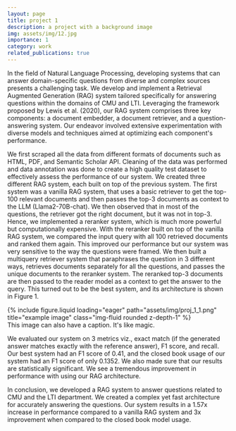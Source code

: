 ```yaml
---
layout: page
title: project 1
description: a project with a background image
img: assets/img/12.jpg
importance: 1
category: work
related_publications: true
---
```


In the field of Natural Language Processing, developing systems that can answer domain-specific questions from diverse and complex sources presents a challenging task. We develop and implement a Retrieval Augmented Generation (RAG) system tailored specifically for answering questions within the domains of CMU and LTI. Leveraging the framework proposed by Lewis et al. (2020), our RAG system comprises three key components: a document embedder, a document retriever, and a question-answering system. Our endeavor involved extensive experimentation with diverse models and techniques aimed at optimizing each component's performance.

We first scraped all the data from different formats of documents such as HTML, PDF, and Semantic Scholar API. Cleaning of the data was performed and data annotation was done to create a high quality test dataset to effectively assess the performance of our system. We created three different RAG system, each built on top of the previous system. The first system was a vanilla RAG system, that uses a basic retriever to get the top-100 relevant documents and then passes the top-3 documents as context to the LLM (Llama2-70B-chat). We then observed that in most of the questions, the retriever got the right document, but it was not in top-3. Hence, we implemented a reranker system, which is much more powerful but computationally expensive. With the reranker built on top of the vanilla RAG system, we compared the input query with all 100 retrieved documents and ranked them again. This improved our performance but our system was very sensitive to the way the questions were framed. We then built a multiquery retriever system that paraphrases the question in 3 different ways, retrieves documents separately for all the questions, and passes the unique documents to the reranker system. The reranked top-3 documents are then passed to the reader model as a context to get the answer to the query. This turned out to be the best system, and its architecture is shown in Figure 1.

<div class="row">
    <div class="col-sm mt-3 mt-md-0">
        {% include figure.liquid loading="eager" path="assets/img/proj_1_1.png" title="example image" class="img-fluid rounded z-depth-1" %}
    </div>
</div>
<div class="caption">
    This image can also have a caption. It's like magic.
</div>

We evaluated our system on 3 metrics viz., exact match (if the generated answer matches exactly with the reference answer), F1 score, and recall. Our best system had an F1 score of 0.41, and the closed book usage of our system had an F1 score of only 0.1352. We also made sure that our results are statistically significant. We see a tremendous improvement in performance with using our RAG architecture.

In conclusion, we developed a RAG system to answer questions related to CMU and the LTI department. We created a complex yet fast architecture for accurately answering the questions. Our system results in a 1.57x increase in performance compared to a vanilla RAG system and 3x improvement when compared to the closed book model usage.
